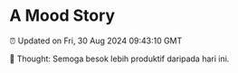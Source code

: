 # A Mood Story

⏰ Updated on Fri, 30 Aug 2024 09:43:10 GMT

💭 Thought: Semoga besok lebih produktif daripada hari ini.

